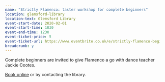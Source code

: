 ```yaml
---
name: "Strictly Flamenco: taster workshop for complete beginners"
location: glemsford-library
location-text: Glemsford Library
event-start-date: 2020-02-01
event-start-time: 1030
event-end-time: 1230
event-ticket-price: 5
event-ticket-url: https://www.eventbrite.co.uk/e/strictly-flamenco-beginners-workshop-tickets-87793589991
breadcrumb: y
---
```


Complete beginners are invited to give Flamenco a go with dance teacher Jackie Cootes.

[Book online](https://www.eventbrite.co.uk/e/strictly-flamenco-beginners-workshop-tickets-87793589991) or by contacting the library.
